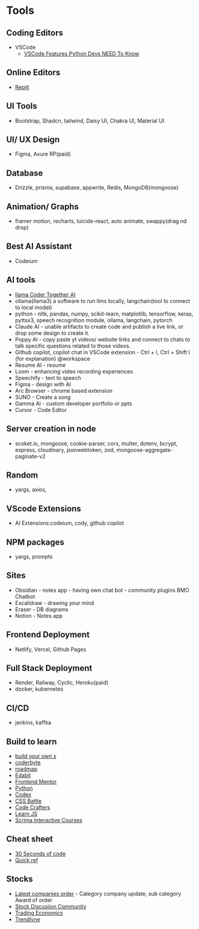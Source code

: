 # Tools

## Coding Editors
- VSCode
    - [VSCode Features Python Devs NEED To Know](https://youtu.be/F60iJ3xxgtg)

## Online Editors
- [Replit](https://replit.com/)

## UI Tools
- Bootstrap, Shadcn, tailwind, Daisy UI, Chakra UI, Material UI

## UI/ UX Design
- Figma, Axure RP(paid)

## Database
- Drizzle, prisma, supabase, appwrite, Redis, MongoDB(mongoose)

## Animation/ Graphs
- framer motion, recharts, luicide-react, auto animate, swappy(drag nd drop)

## Best AI Assistant
- Codeium

## AI tools
- [llama Coder Together AI](https://llamacoder.together.ai/)
- ollama(llama3) a software to run llms locally, langchain(tool to connect to local model)
- python - nltk, pandas, numpy, scikit-learn, matplotlib, tensorflow, keras, pyttsx3, speech recognition module, ollama, langchain, pytorch
- Claude AI - unable artifacts to create code and publish a live link, or drop some design to create it.
- Poppy AI - copy paste yt videos/ website links and connect to chats to talk specific questions related to those videos.
- Github copilot, copilot chat in VSCode extension - Ctrl + I, Ctrl + Shift I (for explanation) @workspace
- Resume AI - resume
- Loom - enhancing video recording experiences
- Speechify - text to speech
- Figma - design with AI
- Arc Browser - chrome based extension
- SUNO - Create a song
- Gamma AI - custom developer portfolio or ppts
- Cursor - Code Editor

## Server creation in node
- scoket.io, mongoose, cookie-parser, cors, multer, dotenv, bcrypt, express, cloudinary, jsonwebtoken, zod, mongoose-aggregate-paginate-v2

## Random
- yargs, axios,

## VScode Extensions
- AI Extensions:codeium, cody, github copilot

## NPM packages
- yargs, prompts

## Sites
- Obsidian - notes app - having own chat bot - community plugins BMO Chatbot
- Excalidraw - drawing your mind
- Eraser - DB diagrams
- Notion - Notes app  

## Frontend Deployment
- Netlify, Vercel, Github Pages

## Full Stack Deployment
- Render, Railway, Cyclic, Heroku(paid)
- docker, kubernetes

## CI/CD
- jenkins, kaffka


## Build to learn
- [build your own x](https://github.com/codecrafters-io/build-your-own-x)
- [coderbyte](https://coderbyte.com/challenges)
- [roadmap](https://roadmap.sh/backend/projects)
- [Edabit](https://edabit.com/challenges/javascript)
- [Frontend Mentor](https://www.frontendmentor.io/)
- [Python](https://automatetheboringstuff.com/)
- [Codex](https://www.codedex.io/react/09-hot-takes-pt-1)
- [CSS Battle](https://cssbattle.dev/)
- [Code Crafters](https://codecrafters.io/)
- [Learn JS](https://learnjavascript.online/)
- [Scrima Interactive Courses](https://scrimba.com/home)

## Cheat sheet
- [30 Seconds of code](https://www.30secondsofcode.org/)
- [Quick ref](https://quickref.me/index.html#google_vignette)


## Stocks
- [Latest companies order](https://www.bseindia.com/corporates/ann.html)
      - Category company update, sub category Award of order
- [Stock Discusiion Community](https://forum.valuepickr.com/)
- [Trading Economics](https://tradingeconomics.com/)
- [Trendlyne](https://trendlyne.com/features/)
